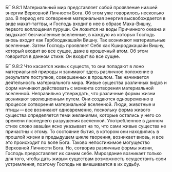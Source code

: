 БГ 9.8:1	Материальный мир представляет собой проявление низшей энергии Верховной Личности Бога. Об этом уже говорилось несколько раз. В период его сотворения материальная энергия высвобождается в виде махат-таттвы, и Господь входит в нее в образе Маха-Вишну, первого воплощения пуруши. Он ложится на воды Причинного океана и выдыхает бесчисленные вселенные, в каждую из которых Господь вновь входит как Гарбходакашайи Вишну. Так возникают материальные вселенные. Затем Господь проявляет Себя как Кширодакашайи Вишну, который входит во все сущее, даже в крошечный атом. Об этом говорится в данном стихе: Он входит во все сущее.

БГ 9.8:2	Что касается живых существ, то они попадают в лоно материальной природы и занимают здесь различное положение в результате поступков, совершенных в прошлом. Так начинается деятельность материального мира. Живые существа различных видов и форм начинают действовать с момента сотворения материальной вселенной. Неправильно утверждать, что различные формы жизни возникают эволюционным путем. Они создаются одновременно в процессе сотворения материальной вселенной. Люди, животные и птицы — все возникают одновременно, поскольку форма живого существа определяется теми желаниями, которые остались у него со времени последнего разрушения вселенной. Употребленное в данном стихе слово аваш́ам ясно указывает на то, что сами живые существа не причастны к этому. То состояние бытия, в котором они находились в прошлой жизни в предыдущем цикле творения, возникает вновь, и все это происходит по воле Бога. Таково непостижимое могущество Верховной Личности Бога. Но, сотворив различные формы жизни, Господь предоставляет их самим себе. Мироздание возникает только для того, чтобы дать живым существам возможность осуществить свои устремления, поэтому Господь не вмешивается в их судьбу.